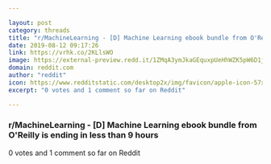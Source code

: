 ```yaml
---

layout: post
category: threads
title: "r/MachineLearning - [D] Machine Learning ebook bundle from O'Reilly is ending in less than 9 hours"
date: 2019-08-12 09:17:26
link: https://vrhk.co/2KLlsWO
image: https://external-preview.redd.it/1ZMqA3ymJkaGEquxpUeHhWZK5pW6D1jqzHuDZo_gERw.jpg?auto=webp&s=6fcb718226616a9b1999cca2f7f992de5a062e5b
domain: reddit.com
author: "reddit"
icon: https://www.redditstatic.com/desktop2x/img/favicon/apple-icon-57x57.png
excerpt: "0 votes and 1 comment so far on Reddit"

---
```


### r/MachineLearning - [D] Machine Learning ebook bundle from O'Reilly is ending in less than 9 hours

0 votes and 1 comment so far on Reddit